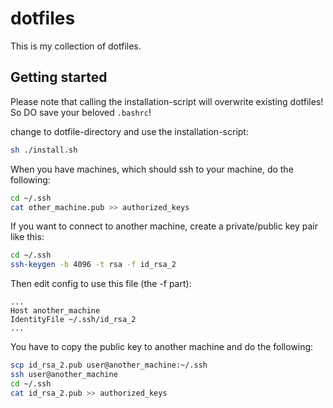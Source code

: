 # dotfiles

This is my collection of dotfiles.

## Getting started

Please note that calling the installation-script will overwrite existing dotfiles! So DO save your beloved ```.bashrc```!

change to dotfile-directory and use the installation-script:

```sh
sh ./install.sh
```

When you have machines, which should ssh to your machine, do the following:

```sh
cd ~/.ssh
cat other_machine.pub >> authorized_keys
```

If you want to connect to another machine, create a private/public key pair
like this:

```sh
cd ~/.ssh
ssh-keygen -b 4096 -t rsa -f id_rsa_2
```

Then edit config to use this file (the -f part):

```
...
Host another_machine
IdentityFile ~/.ssh/id_rsa_2
...
```

You have to copy the public key to another machine and do the following:

```sh
scp id_rsa_2.pub user@another_machine:~/.ssh
ssh user@another_machine
cd ~/.ssh
cat id_rsa_2.pub >> authorized_keys
```
